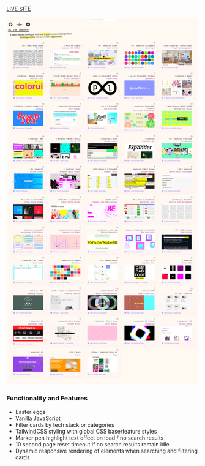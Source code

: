 [LIVE SITE](https://helloMatthew.github.io)

![preview](preview.png)

### Functionality and Features
 - Easter eggs
 - Vanilla JavaScript
 - Filter cards by tech stack or categories
 - TailwindCSS styling with global CSS base/feature styles
 - Marker pen highlight text effect on load / no search results
 - 10 second page reset timeout if no search results remain idle 
 - Dynamic responsive rendering of elements when searching and filtering cards